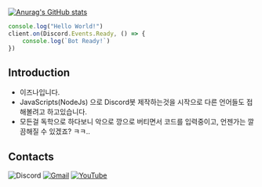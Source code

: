 [![Anurag's GitHub stats](https://github-readme-stats.vercel.app/api?username=izunya)](https://github.com/anuraghazra/github-readme-stats)

```javascript
console.log("Hello World!")
client.on(Discord.Events.Ready, () => {
    console.log(`Bot Ready!`)
})
```

## **Introduction**
- 이즈나입니다.
- JavaScripts(NodeJs) 으로 Discord봇 제작하는것을 시작으로 다른 언어들도 접해볼려고 하고있습니다.
- 모든걸 독학으로 하다보니 악으로 깡으로 버티면서 코드를 입력중이고, 언젠가는 깔끔해질 수 있겠죠? ㅋㅋ..

## Contacts

![Discord](https://img.shields.io/badge/izunadesu%230127-5865F2?style=flat-square&logo=Discord&logoColor=white)
[![Gmail](https://img.shields.io/badge/Gmail-EA4335?style=flat-square&logo=Gmail&logoColor=white&link=mailto:twitchizuna@gmail.com)](mailto:twitchizuna@gmail.com)
[![YouTube](https://img.shields.io/youtube/channel/subscribers/UCy08-wUkWQekqmDKdtRZqHA?style=social)](https://www.youtube.com/channel/UCy08-wUkWQekqmDKdtRZqHA)
